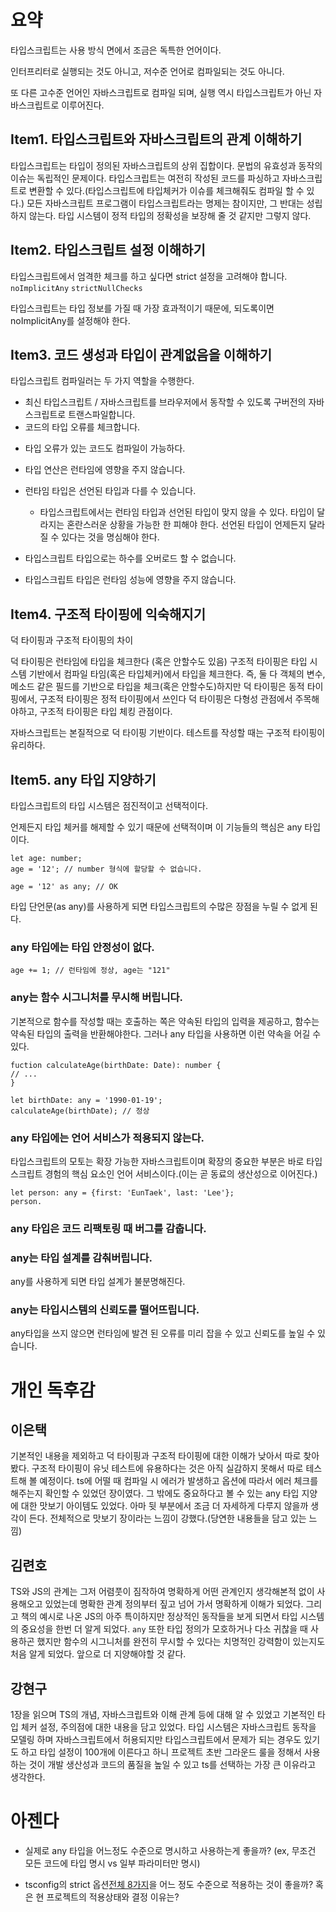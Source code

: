 # 요약

타입스크립트는 사용 방식 면에서 조금은 독특한 언어이다.

인터프리터로 실행되는 것도 아니고, 저수준 언어로 컴파일되는 것도 아니다.

또 다른 고수준 언어인 자바스크립트로 컴파일 되며, 실행 역시 타입스크립트가 아닌 자바스크립트로 이루어진다.

## Item1. 타입스크립트와 자바스크립트의 관계 이해하기

타입스크립트는 타입이 정의된 자바스크립트의 상위 집합이다.
문법의 유효성과 동작의 이슈는 독립적인 문제이다. 타입스크립트는 여전히 작성된 코드를 파싱하고 자바스크립트로 변환할 수 있다.(타입스크립트에 타입체커가 이슈를 체크해줘도 컴파일 할 수 있다.)
모든 자바스크립트 프로그램이 타입스크립트라는 명제는 참이지만, 그 반대는 성립하지 않는다.
타입 시스템이 정적 타입의 정확성을 보장해 줄 것 같지만 그렇지 않다.

## Item2. 타입스크립트 설정 이해하기

타입스크립트에서 엄격한 체크를 하고 싶다면 strict 설정을 고려해야 합니다.
`noImplicitAny` `strictNullChecks`

타입스크립트는 타입 정보를 가질 때 가장 효과적이기 때문에, 되도록이면 noImplicitAny를 설정해야 한다.

## Item3. 코드 생성과 타입이 관계없음을 이해하기

타입스크립트 컴파일러는 두 가지 역할을 수행한다.

- 최신 타입스크립트 / 자바스크립트를 브라우저에서 동작할 수 있도록 구버전의 자바스크립트로 트랜스파일합니다.
- 코드의 타입 오류를 체크합니다.

* 타입 오류가 있는 코드도 컴파일이 가능하다.
* 타입 연산은 런타임에 영향을 주지 않습니다.
* 런타임 타입은 선언된 타입과 다를 수 있습니다.

  - 타입스크립트에서는 런타임 타입과 선언된 타입이 맞지 않을 수 있다. 타입이 달라지는 혼란스러운 상황을 가능한 한 피해야 한다. 선언된 타입이 언제든지 달라질 수 있다는 것을 명심해야 한다.

* 타입스크립트 타입으로는 하수를 오버로드 할 수 없습니다.

* 타입스크립트 타입은 런타임 성능에 영향을 주지 않습니다.

## Item4. 구조적 타이핑에 익숙해지기

덕 타이핑과 구조적 타이핑의 차이

덕 타이핑은 런타임에 타입을 체크한다 (혹은 안할수도 있음)
구조적 타이핑은 타입 시스템 기반에서 컴파일 타임(혹은 타입체커)에서 타입을 체크한다.
즉, 둘 다 객체의 변수, 메소드 같은 필드를 기반으로 타입을 체크(혹은 안할수도)하지만 덕 타이핑은 동적 타이핑에서, 구조적 타이핑은 정적 타이핑에서 쓰인다
덕 타이핑은 다형성 관점에서 주목해야하고, 구조적 타이핑은 타입 체킹 관점이다.

자바스크립트는 본질적으로 덕 타이핑 기반이다.
테스트를 작성할 때는 구조적 타이핑이 유리하다.

## Item5. any 타입 지양하기

타입스크립트의 타입 시스템은 점진적이고 선택적이다.

언제든지 타입 체커를 해제할 수 있기 때문에 선택적이며 이 기능들의 핵심은 any 타입이다.

```
let age: number;
age = '12'; // number 형식에 할당할 수 없습니다.

age = '12' as any; // OK
```

타입 단언문(as any)를 사용하게 되면 타입스크립트의 수많은 장점을 누릴 수 없게 된다.

### any 타입에는 타입 안정성이 없다.

```
age += 1; // 런타임에 정상, age는 "121"
```

### any는 함수 시그니처를 무시해 버립니다.

기본적으로 함수를 작성할 때는 호출하는 쪽은 약속된 타입의 입력을 제공하고, 함수는 약속된 타입의 출력을 반환해야한다. 그러나 any 타입을 사용하면 이런 약속을 어길 수 있다.

```
fuction calculateAge(birthDate: Date): number {
// ...
}

let birthDate: any = '1990-01-19';
calculateAge(birthDate); // 정상
```

### any 타입에는 언어 서비스가 적용되지 않는다.

타입스크립트의 모토는 확장 가능한 자바스크립트이며 확장의 중요한 부분은 바로 타입스크립트 경험의 핵심 요소인 언어 서비스이다.(이는 곧 동료의 생산성으로 이어진다.)

```
let person: any = {first: 'EunTaek', last: 'Lee'};
person.
```

### any 타입은 코드 리팩토링 때 버그를 감춥니다.

### any는 타입 설계를 감춰버립니다.

any를 사용하게 되면 타입 설계가 불분명해진다.

### any는 타입시스템의 신뢰도를 떨어뜨립니다.

any타입을 쓰지 않으면 런타임에 발견 된 오류를 미리 잡을 수 있고 신뢰도를 높일 수 있습니다.

# 개인 독후감

## 이은택

기본적인 내용을 제외하고 덕 타이핑과 구조적 타이핑에 대한 이해가 낮아서 따로 찾아봤다. 구조적 타이핑이 유닛 테스트에 유용하다는 것은 아직 실감하지 못해서 따로 테스트해 볼 예정이다.
ts에 어떨 때 컴파일 시 에러가 발생하고 옵션에 따라서 에러 체크를 해주는지 확인할 수 있었던 장이였다. 그 밖에도 중요하다고 볼 수 있는 any 타입 지양에 대한 맛보기 아이템도 있었다. 아마 뒷 부분에서 조금 더 자세하게 다루지 않을까 생각이 든다. 전체적으로 맛보기 장이라는 느낌이 강했다.(당연한 내용들을 담고 있는 느낌)

## 김련호

TS와 JS의 관계는 그저 어렴풋이 짐작하여 명확하게 어떤 관계인지 생각해본적 없이 사용해오고 있었는데 명확한 관계 정의부터 짚고 넘어 가서 명확하게 이해가 되었다. 그리고 책의 예시로 나온 JS의 아주 특이하지만 정상적인 동작들을 보게 되면서 타입 시스템의 중요성을 한번 더 알게 되었다. `any` 또한 타입 정의가 모호하거나 다소 귀찮을 때 사용하곤 했지만 함수의 시그니처를 완전히 무시할 수 있다는 치명적인 강력함이 있는지도 처음 알게 되었다. 앞으로 더 지양해야할 것 같다.

## 강현구

1장을 읽으며 TS의 개념, 자바스크립트와 이해 관계 등에 대해 알 수 있었고 기본적인 타입 체커 설정, 주의점에 대한 내용을 담고 있었다.
타입 시스템은 자바스크립트 동작을 모델링 하며 자바스크립트에서 허용되지만 타입스크립트에서 문제가 되는 경우도 있기도 하고
타입 설정이 100개에 이른다고 하니 프로젝트 초반 그라운드 룰을 정해서 사용하는 것이 개발 생산성과 코드의 품질을 높일 수 있고 ts를 선택하는 가장 큰 이유라고 생각한다.

# 아젠다

- 실제로 any 타입을 어느정도 수준으로 명시하고 사용하는게 좋을까? (ex, 무조건 모든 코드에 타입 명시 vs 일부 파라미터만 명시)

- tsconfig의 strict 옵션[전체 8가지](https://www.typescriptlang.org/tsconfig#strict)을 어느 정도 수준으로 적용하는 것이 좋을까? 혹은 현 프로젝트의 적용상태와 결정 이유는?
